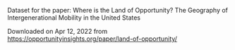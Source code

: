 Dataset for the paper: Where is the Land of Opportunity? The Geography of Intergenerational Mobility in the United States

Downloaded on Apr 12, 2022 from https://opportunityinsights.org/paper/land-of-opportunity/

